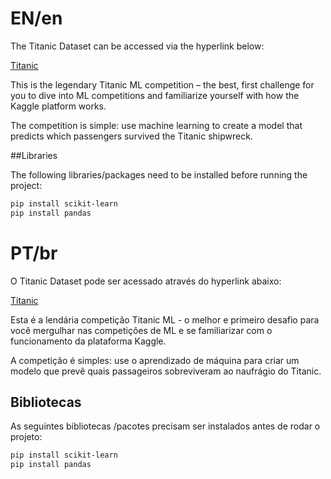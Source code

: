 # EN/en

The Titanic Dataset can be accessed via the hyperlink below:

[Titanic]("https://www.kaggle.com/c/titanic")

This is the legendary Titanic ML competition – the best, first challenge for you to dive into ML competitions and familiarize yourself with how the Kaggle platform works.

The competition is simple: use machine learning to create a model that predicts which passengers survived the Titanic shipwreck.

##Libraries

The following libraries/packages need to be installed before running the project:

```bash
pip install scikit-learn
pip install pandas
```


# PT/br

O Titanic Dataset pode ser acessado através do hyperlink abaixo:

[Titanic]("https://www.kaggle.com/c/titanic")

Esta é a lendária competição Titanic ML - o melhor e primeiro desafio para você mergulhar nas competições de ML e se familiarizar com o funcionamento da plataforma Kaggle.

A competição é simples: use o aprendizado de máquina para criar um modelo que prevê quais passageiros sobreviveram ao naufrágio do Titanic.

## Bibliotecas

As seguintes bibliotecas /pacotes precisam ser instalados antes de rodar o projeto:

```bash
pip install scikit-learn
pip install pandas
```

